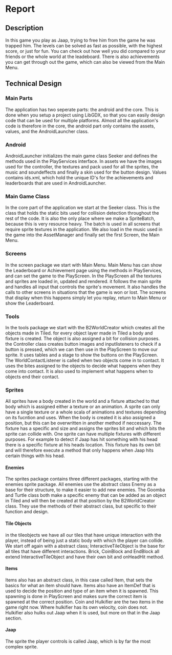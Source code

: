# Report

## Description
In this game you play as Jaap, trying to free him from the game he was trapped him.
The levels can be solved as fast as possible, with the highest score, or just for fun.
You can check out how well you did compared to your friends or the whole world at the leadeboard.
There is also achievements you can get through out the game, which can also be viewed from the Main Menu.

## Technical Design

### Main Parts
The application has two seperate parts: the android and the core.
This is done when you setup a project using LibGDX, so that you can easily design code that can be used for multiple platforms.
Almost all the application's code is  therefore in the core, the android part only contains the assets, values, and the AndroidLauncher class.

### Android
AndroidLauncher initializes the main game class Seeker and defines the methods used in the PlayServices interface.
In assets we have the images used for the controller, the textures and pack used for all the sprites, the music and soundeffects and finally a skin used for the button design.
Values contains ids.xml, which hold the unique ID's for the achievements and leaderboards that are used in AndroidLauncher.

### Main Game Class
In the core part of the application we start at the Seeker class.
This is the class that holds the static bits used for collision detection throughout the rest of the code.
It is also the only place where we make a SpriteBatch, because this is very resource heavy.
The batch is used in all screens that require sprite textures in the application.
We also load in the music used in the game into the AssetManager and finally set the first Screen, the Main Menu.

### Screens
In the screen package we start with Main Menu. Main Menu has can show the Leaderboard or Achievement page using the methods in PlayServices, and can set the game to the PlayScreen.
In the PlayScreen all the textures and sprites are loaded in, updated and rendered. it follows the main sprite and handles all input that controls the sprite's movement. It also handles the calls to other screens in situations that the game is won or lost.
The screens that display when this happens simply let you replay, return to Main Menu or show the Leaderboard.

### Tools
In the tools package we start with the B2WorldCreator which creates all the objects made in Tiled. for every object layer made in Tiled a body and fixture is created. The object is also assigned a bit for collision purposes.
the Controller class creates button images and inputlisteners to check if a button is pressed, which we can then use in the PlayScreen to move our sprite. It uses tables and a stage to show the buttons on the PlayScreen.
The WorldContactListener is called when two objects come in to contact. It uses the bites assigned to the objects to decide what happens when they come into contact. It is also used to implement what happens when to objects end their contact.

### Sprites
All sprites have a body created in the world and a fixture attached to that body which is assigned either a texture or an animation.
A sprite can only have a single texture or a whole scala of animations and textures depending on its fucntion and uses. When the body is created it is also assigned a position, but this can be overwritten in another method if neccessary. The fixture has a specific and size and assigns the sprites bit and which bits the sprite can collide with. One sprite can have multiple fixtures with different purposes. For example to detect if Jaap has hit something with his head there is a specific fixture at his heads location. This fixture has its own bit and will therefore execute a method that only happens when Jaap hits certain things with his head.

#### Enemies
The sprites package contains three different packages, starting with the enemies sprite package.
All enemies use the abstract class Enemy as a base for their structure, to make it easier to add new enemies.
The Goomba and Turtle class both make a specific enemy that can be added as an object in Tiled and will then be created at that position by the B2WorldCreator class. They use the methods of their abstract class, but specific to their function and design.

#### Tile Objects
in the tileobjects we have all our tiles that have unique interaction with the player, instead of being just a static body with which the player can collide. We start off again with a abstract class; InteractiveTileObject is the base for all tiles that have different interactions. Brick, CoinBlock and EndBlock all extend InteractiveTileObject and have their own bit and onHeadHit method.

#### Items
Items also has an abstract class, in this case called Item, that sets the basics for what an item should have. Items also have an ItemDef that is used to decide the position and type of an item when it is spawned. This spawning is done in PlayScreen and makes sure the correct item is spawned at the correct position. Coin and Hulkifier are the two items in the game right now. Where hulkifier has its own velocity, coin does not. Hulkifier also hulks out Jaap when it is used, but more on that in the Jaap section.

#### Jaap
The sprite the player controls is called Jaap, which is by far the most complex sprite. 



